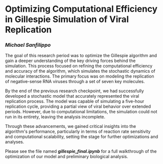# **Optimizing Computational Efficiency in Gillespie Simulation of Viral Replication**

### *Michael Sanfilippo*

The goal of this research period was to optimize the Gillespie algorithm and gain a deeper understanding of the key driving forces behind the simulation. This process focused on refining the computational efficiency and accuracy of the algorithm, which simulates the stochastic dynamics of molecular interactions. The primary focus was on modeling the replication of negative-sense RNA viruses through a set of seven key molecules.

By the end of the previous research checkpoint, we had successfully developed a stochastic model that accurately represented the viral replication process. The model was capable of simulating a five-hour replication cycle, providing a partial view of viral behavior over extended periods. However, due to computational limitations, the simulation could not run in its entirety, leaving the analysis incomplete.

Through these advancements, we gained critical insights into the algorithm's performance, particularly in terms of reaction rate sensitivity and computational scalability, setting the stage for further optimizations and analyses.

Please see the file named ***gillespie_final.ipynb*** for a full walkthrough of the optimization of our model and preliminary biological analysis.
